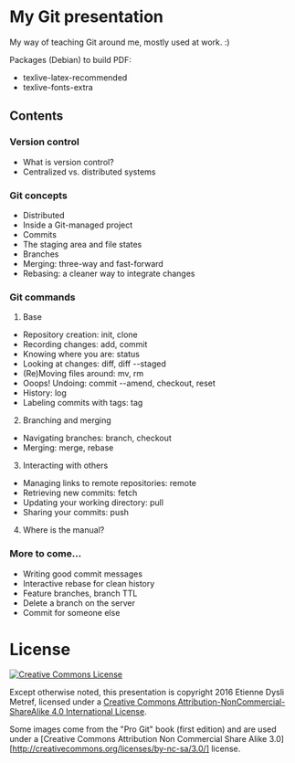 # My Git presentation #

My way of teaching Git around me, mostly used at work. :)

Packages (Debian) to build PDF:
- texlive-latex-recommended
- texlive-fonts-extra

## Contents ##

### Version control ###

- What is version control?
- Centralized vs. distributed systems

### Git concepts ###

- Distributed
- Inside a Git-managed project
- Commits
- The staging area and file states
- Branches
- Merging: three-way and fast-forward
- Rebasing: a cleaner way to integrate changes

### Git commands ###

1. Base
 - Repository creation: init, clone
 - Recording changes: add, commit
 - Knowing where you are: status
 - Looking at changes: diff, diff --staged
 - (Re)Moving files around: mv, rm
 - Ooops! Undoing: commit --amend, checkout, reset
 - History: log
 - Labeling commits with tags: tag
2. Branching and merging
 - Navigating branches: branch, checkout
 - Merging: merge, rebase
3. Interacting with others
 - Managing links to remote repositories: remote
 - Retrieving new commits: fetch
 - Updating your working directory: pull
 - Sharing your commits: push
4. Where is the manual?

### More to come... ###

- Writing good commit messages
- Interactive rebase for clean history
- Feature branches, branch TTL
- Delete a branch on the server
- Commit for someone else

# License #

[![Creative Commons License](https://i.creativecommons.org/l/by-nc-sa/4.0/88x31.png)][license]

Except otherwise noted, this presentation is copyright 2016 Etienne Dysli Metref, licensed under a [Creative Commons Attribution-NonCommercial-ShareAlike 4.0 International License][license].

Some images come from the "Pro Git" book (first edition) and are used under a [Creative Commons Attribution Non Commercial Share Alike 3.0][http://creativecommons.org/licenses/by-nc-sa/3.0/] license.

[license]: http://creativecommons.org/licenses/by-nc-sa/4.0/ "Creative Commons License"

